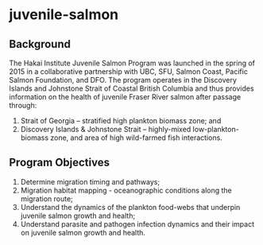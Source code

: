 # juvenile-salmon

## Background

The Hakai Institute Juvenile Salmon Program was launched in the spring of 2015 in a
collaborative partnership with UBC, SFU, Salmon Coast, Pacific Salmon Foundation, and
DFO. The program operates in the Discovery Islands and Johnstone Strait of Coastal British Columbia and
thus provides information on the health of juvenile Fraser River salmon after passage through:
1) Strait of Georgia – stratified high plankton biomass zone; and
2) Discovery Islands & Johnstone Strait – highly-mixed low-plankton-biomass zone, and
area of high wild-farmed fish interactions.

## Program Objectives
1) Determine migration timing and pathways;
2) Migration habitat mapping - oceanographic conditions along the migration route;
3) Understand the dynamics of the plankton food-webs that underpin juvenile salmon
growth and health;
4) Understand parasite and pathogen infection dynamics and their impact on juvenile
salmon growth and health.
